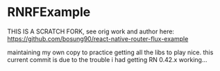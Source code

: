 # RNRFExample

THIS IS A SCRATCH FORK, see orig work and author here: https://github.com/bosung90/react-native-router-flux-example

maintaining my own copy to practice getting all the libs to play nice.  this current commit is due to the trouble i had getting RN 0.42.x working...
